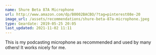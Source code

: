 ```yaml
---
name: Shure Beta 87A Microphone
url: http://www.amazon.com/dp/B0002BACBO/?tag=pinterest08e-20
image_url: /assets/recommendations/shure-beta-87a-microphone.jpeg
type: Geardate: 2019-05-25 20:05
last_updated: 2021-11-02 11:11
---
```

This is my podcasting microphone as recommended and used by many others! It works nicely for me. 